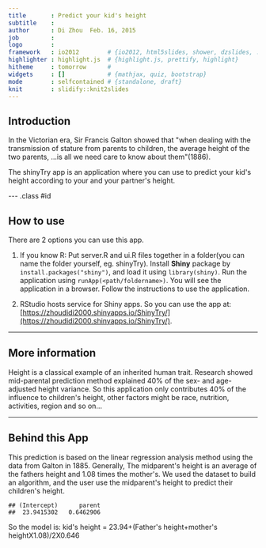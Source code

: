 ```yaml
---
title       : Predict your kid's height
subtitle    : 
author      : Di Zhou  Feb. 16, 2015
job         : 
logo        :
framework   : io2012        # {io2012, html5slides, shower, dzslides, ...}
highlighter : highlight.js  # {highlight.js, prettify, highlight}
hitheme     : tomorrow      # 
widgets     : []            # {mathjax, quiz, bootstrap}
mode        : selfcontained # {standalone, draft}
knit        : slidify::knit2slides
---
```


## Introduction

   In the Victorian era, Sir Francis Galton showed that "when dealing with the transmission of stature from parents to children, the average height of the two parents, ...is all we need care to know about them"(1886).

   The shinyTry app is an application where you can use to predict your kid's height according to your and your partner's height.

--- .class #id 

## How to use

There are 2 options you can use this app.
   1. If you know R:
      Put server.R and ui.R files together in a folder(you can name the folder yourself, eg. shinyTry). Install **Shiny** package by `install.packages("shiny")`, and load it using `library(shiny)`. Run the application using `runApp(<path/foldername>)`. You will see the application in a browser. Follow the instructions to use the application. 
      
   2. RStudio hosts service for Shiny apps. So you can use the app at: [https://zhoudidi2000.shinyapps.io/ShinyTry/](https://zhoudidi2000.shinyapps.io/ShinyTry/).

---
## More information

Height is a classical example of an inherited human trait. Research showed mid-parental prediction method explained 40% of the sex- and age-adjusted height variance. So this application only contributes 40% of the influence to children's height, other factors might be race, nutrition, activities, region and so on...

---     
## Behind this App

   This prediction is based on the linear regression analysis method using the data from Galton in 1885. Generally, The midparent's height is an average of the fathers height and 1.08 times the mother's. We used the dataset to build an algorithm, and the user use the midparent's height to predict their children's height.

```
## (Intercept)      parent 
##  23.9415302   0.6462906
```
So the model is: kid's height = 23.94+(Father's height+mother's heightX1.08)/2X0.646

